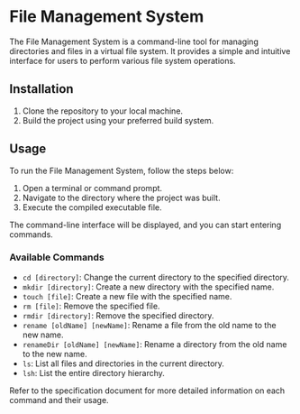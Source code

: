 # File Management System

The File Management System is a command-line tool for managing directories and files in a virtual file system. It provides a simple and intuitive interface for users to perform various file system operations.

## Installation

1. Clone the repository to your local machine.
2. Build the project using your preferred build system.

## Usage

To run the File Management System, follow the steps below:

1. Open a terminal or command prompt.
2. Navigate to the directory where the project was built.
3. Execute the compiled executable file.

The command-line interface will be displayed, and you can start entering commands.

### Available Commands

- `cd [directory]`: Change the current directory to the specified directory.
- `mkdir [directory]`: Create a new directory with the specified name.
- `touch [file]`: Create a new file with the specified name.
- `rm [file]`: Remove the specified file.
- `rmdir [directory]`: Remove the specified directory.
- `rename [oldName] [newName]`: Rename a file from the old name to the new name.
- `renameDir [oldName] [newName]`: Rename a directory from the old name to the new name.
- `ls`: List all files and directories in the current directory.
- `lsh`: List the entire directory hierarchy.

Refer to the specification document for more detailed information on each command and their usage.
